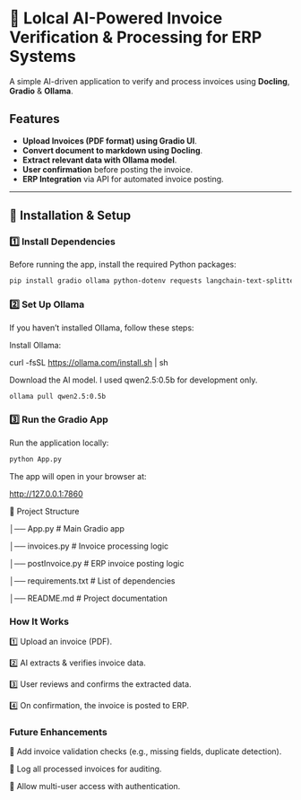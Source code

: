 # 🧾 Lolcal AI-Powered Invoice Verification & Processing for ERP Systems

A simple AI-driven application to verify and process invoices using  **Docling**, **Gradio** & **Ollama**.

## Features

-  **Upload Invoices (PDF format) using Gradio UI**.
-  **Convert document to markdown using Docling**.
-  **Extract relevant data with Ollama model**.
-  **User confirmation** before posting the invoice.
-  **ERP Integration** via API for automated invoice posting.

---

## 🔧 Installation & Setup

### 1️⃣ Install Dependencies
Before running the app, install the required Python packages:

```sh
pip install gradio ollama python-dotenv requests langchain-text-splitters docling

```


### 2️⃣ Set Up Ollama

If you haven’t installed Ollama, follow these steps:

Install Ollama:

curl -fsSL https://ollama.com/install.sh | sh

Download the AI model.
I used qwen2.5:0.5b for development only.

```sh
ollama pull qwen2.5:0.5b
```


### 3️⃣ Run the Gradio App

Run the application locally:
```sh
python App.py
```
The app will open in your browser at:

http://127.0.0.1:7860


📂 Project Structure

│── App.py                # Main Gradio app

│── invoices.py           # Invoice processing logic

│── postInvoice.py        # ERP invoice posting logic

│── requirements.txt      # List of dependencies

│── README.md             # Project documentation




###  How It Works

1️⃣ Upload an invoice (PDF).

2️⃣ AI extracts & verifies invoice data.

3️⃣ User reviews and confirms the extracted data.

4️⃣ On confirmation, the invoice is posted to ERP.


###  Future Enhancements

🔹 Add invoice validation checks (e.g., missing fields, duplicate detection).

🔹 Log all processed invoices for auditing.

🔹 Allow multi-user access with authentication.



